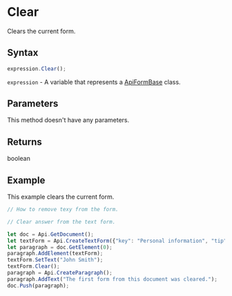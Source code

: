 # Clear

Clears the current form.

## Syntax

```javascript
expression.Clear();
```

`expression` - A variable that represents a [ApiFormBase](../ApiFormBase.md) class.

## Parameters

This method doesn't have any parameters.

## Returns

boolean

## Example

This example clears the current form.

```javascript editor-docx
// How to remove texy from the form.

// Clear answer from the text form.

let doc = Api.GetDocument();
let textForm = Api.CreateTextForm({"key": "Personal information", "tip": "Enter your first name", "required": true, "placeholder": "First name", "comb": true, "maxCharacters": 10, "cellWidth": 3, "multiLine": false, "autoFit": false});
let paragraph = doc.GetElement(0);
paragraph.AddElement(textForm);
textForm.SetText("John Smith");
textForm.Clear();
paragraph = Api.CreateParagraph();
paragraph.AddText("The first form from this document was cleared.");
doc.Push(paragraph);
```
